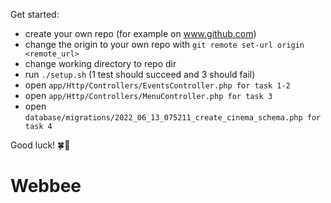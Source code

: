 Get started:

- create your own repo (for example on www.github.com)
- change the origin to your own repo with `git remote set-url origin <remote_url>`
- change working directory to repo dir
- run `./setup.sh` (1 test should succeed and 3 should fail)
- open `app/Http/Controllers/EventsController.php for task 1-2`
- open `app/Http/Controllers/MenuController.php for task 3`
- open `database/migrations/2022_06_13_075211_create_cinema_schema.php for task 4`


Good luck! 🍀🚀
# Webbee
